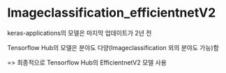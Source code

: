 # Imageclassification_efficientnetV2
keras-applications의 모델은 마지막 업데이트가 2년 전

Tensorflow Hub의 모델은 분야도 다양(Imageclassification 외의 분야도 가능)함

=> 최종적으로 Tensorflow Hub의 EfficientnetV2 모델 사용
